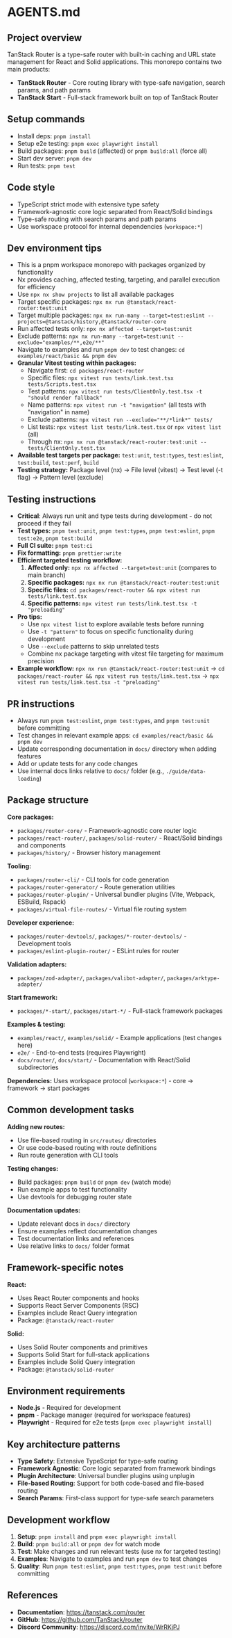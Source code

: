 # AGENTS.md

## Project overview

TanStack Router is a type-safe router with built-in caching and URL state management for React and Solid applications. This monorepo contains two main products:

- **TanStack Router** - Core routing library with type-safe navigation, search params, and path params
- **TanStack Start** - Full-stack framework built on top of TanStack Router

## Setup commands

- Install deps: `pnpm install`
- Setup e2e testing: `pnpm exec playwright install`
- Build packages: `pnpm build` (affected) or `pnpm build:all` (force all)
- Start dev server: `pnpm dev`
- Run tests: `pnpm test`

## Code style

- TypeScript strict mode with extensive type safety
- Framework-agnostic core logic separated from React/Solid bindings
- Type-safe routing with search params and path params
- Use workspace protocol for internal dependencies (`workspace:*`)

## Dev environment tips

- This is a pnpm workspace monorepo with packages organized by functionality
- Nx provides caching, affected testing, targeting, and parallel execution for efficiency
- Use `npx nx show projects` to list all available packages
- Target specific packages: `npx nx run @tanstack/react-router:test:unit`
- Target multiple packages: `npx nx run-many --target=test:eslint --projects=@tanstack/history,@tanstack/router-core`
- Run affected tests only: `npx nx affected --target=test:unit`
- Exclude patterns: `npx nx run-many --target=test:unit --exclude="examples/**,e2e/**"`
- Navigate to examples and run `pnpm dev` to test changes: `cd examples/react/basic && pnpm dev`
- **Granular Vitest testing within packages:**
  - Navigate first: `cd packages/react-router`
  - Specific files: `npx vitest run tests/link.test.tsx tests/Scripts.test.tsx`
  - Test patterns: `npx vitest run tests/ClientOnly.test.tsx -t "should render fallback"`
  - Name patterns: `npx vitest run -t "navigation"` (all tests with "navigation" in name)
  - Exclude patterns: `npx vitest run --exclude="**/*link*" tests/`
  - List tests: `npx vitest list tests/link.test.tsx` or `npx vitest list` (all)
  - Through nx: `npx nx run @tanstack/react-router:test:unit -- tests/ClientOnly.test.tsx`
- **Available test targets per package:** `test:unit`, `test:types`, `test:eslint`, `test:build`, `test:perf`, `build`
- **Testing strategy:** Package level (nx) → File level (vitest) → Test level (-t flag) → Pattern level (exclude)

## Testing instructions

- **Critical**: Always run unit and type tests during development - do not proceed if they fail
- **Test types:** `pnpm test:unit`, `pnpm test:types`, `pnpm test:eslint`, `pnpm test:e2e`, `pnpm test:build`
- **Full CI suite:** `pnpm test:ci`
- **Fix formatting:** `pnpm prettier:write`
- **Efficient targeted testing workflow:**
  1. **Affected only:** `npx nx affected --target=test:unit` (compares to main branch)
  2. **Specific packages:** `npx nx run @tanstack/react-router:test:unit`
  3. **Specific files:** `cd packages/react-router && npx vitest run tests/link.test.tsx`
  4. **Specific patterns:** `npx vitest run tests/link.test.tsx -t "preloading"`
- **Pro tips:**
  - Use `npx vitest list` to explore available tests before running
  - Use `-t "pattern"` to focus on specific functionality during development
  - Use `--exclude` patterns to skip unrelated tests
  - Combine nx package targeting with vitest file targeting for maximum precision
- **Example workflow:** `npx nx run @tanstack/react-router:test:unit` → `cd packages/react-router && npx vitest run tests/link.test.tsx` → `npx vitest run tests/link.test.tsx -t "preloading"`

## PR instructions

- Always run `pnpm test:eslint`, `pnpm test:types`, and `pnpm test:unit` before committing
- Test changes in relevant example apps: `cd examples/react/basic && pnpm dev`
- Update corresponding documentation in `docs/` directory when adding features
- Add or update tests for any code changes
- Use internal docs links relative to `docs/` folder (e.g., `./guide/data-loading`)

## Package structure

**Core packages:**

- `packages/router-core/` - Framework-agnostic core router logic
- `packages/react-router/`, `packages/solid-router/` - React/Solid bindings and components
- `packages/history/` - Browser history management

**Tooling:**

- `packages/router-cli/` - CLI tools for code generation
- `packages/router-generator/` - Route generation utilities
- `packages/router-plugin/` - Universal bundler plugins (Vite, Webpack, ESBuild, Rspack)
- `packages/virtual-file-routes/` - Virtual file routing system

**Developer experience:**

- `packages/router-devtools/`, `packages/*-router-devtools/` - Development tools
- `packages/eslint-plugin-router/` - ESLint rules for router

**Validation adapters:**

- `packages/zod-adapter/`, `packages/valibot-adapter/`, `packages/arktype-adapter/`

**Start framework:**

- `packages/*-start/`, `packages/start-*/` - Full-stack framework packages

**Examples & testing:**

- `examples/react/`, `examples/solid/` - Example applications (test changes here)
- `e2e/` - End-to-end tests (requires Playwright)
- `docs/router/`, `docs/start/` - Documentation with React/Solid subdirectories

**Dependencies:** Uses workspace protocol (`workspace:*`) - core → framework → start packages

## Common development tasks

**Adding new routes:**

- Use file-based routing in `src/routes/` directories
- Or use code-based routing with route definitions
- Run route generation with CLI tools

**Testing changes:**

- Build packages: `pnpm build` or `pnpm dev` (watch mode)
- Run example apps to test functionality
- Use devtools for debugging router state

**Documentation updates:**

- Update relevant docs in `docs/` directory
- Ensure examples reflect documentation changes
- Test documentation links and references
- Use relative links to `docs/` folder format

## Framework-specific notes

**React:**

- Uses React Router components and hooks
- Supports React Server Components (RSC)
- Examples include React Query integration
- Package: `@tanstack/react-router`

**Solid:**

- Uses Solid Router components and primitives
- Supports Solid Start for full-stack applications
- Examples include Solid Query integration
- Package: `@tanstack/solid-router`

## Environment requirements

- **Node.js** - Required for development
- **pnpm** - Package manager (required for workspace features)
- **Playwright** - Required for e2e tests (`pnpm exec playwright install`)

## Key architecture patterns

- **Type Safety**: Extensive TypeScript for type-safe routing
- **Framework Agnostic**: Core logic separated from framework bindings
- **Plugin Architecture**: Universal bundler plugins using unplugin
- **File-based Routing**: Support for both code-based and file-based routing
- **Search Params**: First-class support for type-safe search parameters

## Development workflow

1. **Setup**: `pnpm install` and `pnpm exec playwright install`
2. **Build**: `pnpm build:all` or `pnpm dev` for watch mode
3. **Test**: Make changes and run relevant tests (use nx for targeted testing)
4. **Examples**: Navigate to examples and run `pnpm dev` to test changes
5. **Quality**: Run `pnpm test:eslint`, `pnpm test:types`, `pnpm test:unit` before committing

## References

- **Documentation**: https://tanstack.com/router
- **GitHub**: https://github.com/TanStack/router
- **Discord Community**: https://discord.com/invite/WrRKjPJ
